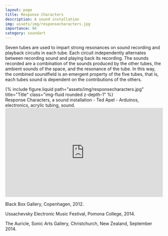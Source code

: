 ```yaml
---
layout: page
title: Response Characters
description: A sound installation 
img: assets/img/responsecharacters.jpg
importance: 94
category: soundart
---
```


Seven tubes are used to impart strong resonances on sound recording and playback circuits in each tube. Each circuit independently alternates between recording sound and playing back its recording. The sounds recorded are a combination of the sounds produced by the other tubes, the ambient sounds of the space, and the resonance of the tube. In this way, the combined soundfield is an emergent property of the five tubes, that is, each tubes sound is dependent on the contributions of the others.



<div class="row">
    <div class="col-sm mt-3 mt-md-0">
        {% include figure.liquid path="assets/img/responsecharacters.jpg" title="Title" class="img-fluid rounded z-depth-1" %}
    </div>
</div>
<div class="caption">
    Response Characters, a sound installation - Ted Apel - Arduinos, electronics, acrylic tubing, sound. 

</div>
<div class="row">
    <div class="col-sm mt-3 mt-md-0">
    <div style="padding:56.25% 0 0 0;position:relative;"><iframe src="https://player.vimeo.com/video/85556465?h=54d77eaa51" style="position:absolute;top:0;left:0;width:100%;height:100%;" frameborder="0" allow="autoplay; fullscreen; picture-in-picture" allowfullscreen></iframe></div><script src="https://player.vimeo.com/api/player.js"></script>
</div>

Black Box Gallery, Copenhagen, 2012.

Ussachevsky Electronic Music Festival, Pomona College, 2014.

The Auricle, Sonic Arts Gallery, Christchurch, New Zealand, September 2014.


